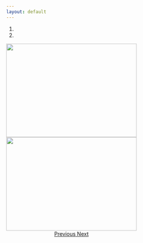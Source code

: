 ```yaml
---
layout: default
---
```

<div id="carousel-example-generic" class="carousel slide" data-ride="carousel" style="text-align: center; width: 350px">
  <!-- Indicators -->
  <ol class="carousel-indicators">
    <li data-target="#carousel-example-generic" data-slide-to="0" class="active"></li>
    <li data-target="#carousel-example-generic" data-slide-to="1"></li>
  </ol>

  <!-- Wrapper for slides -->
  <div class="carousel-inner" role="listbox">
    <div class="item active">
      <img width="350px" height="250px" src="http://minetest.wiki.fc2.com/image/screenshot_1.png">
    </div>
    <div class="item">
      <img width="350px" height="250px" src="http://minetest.wiki.fc2.com/image/screenshot_2.png">
    </div>
  </div>

  <!-- Controls -->
  <a class="left carousel-control" href="#carousel-example-generic" role="button" data-slide="prev">
    <span class="glyphicon glyphicon-chevron-left" aria-hidden="true"></span>
    <span class="sr-only">Previous</span>
  </a>
  <a class="right carousel-control" href="#carousel-example-generic" role="button" data-slide="next">
    <span class="glyphicon glyphicon-chevron-right" aria-hidden="true"></span>
    <span class="sr-only">Next</span>
  </a>
</div>
